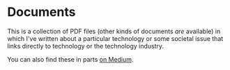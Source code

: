 # Documents

This is a collection of PDF files (other kinds of documents _are_ available) in which I've written about a particular technology or some societal issue that links directly to technology or the technology industry.

You can also find these in parts [on Medium](https://medium.com/@dozyhermit).
